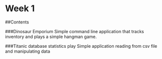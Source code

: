# Week 1

##Contents

###Dinosaur Emporium
Simple command line application that tracks inventory and plays a simple hangman game.

###Titanic database statistics play
Simple application reading from csv file and manipulating data
